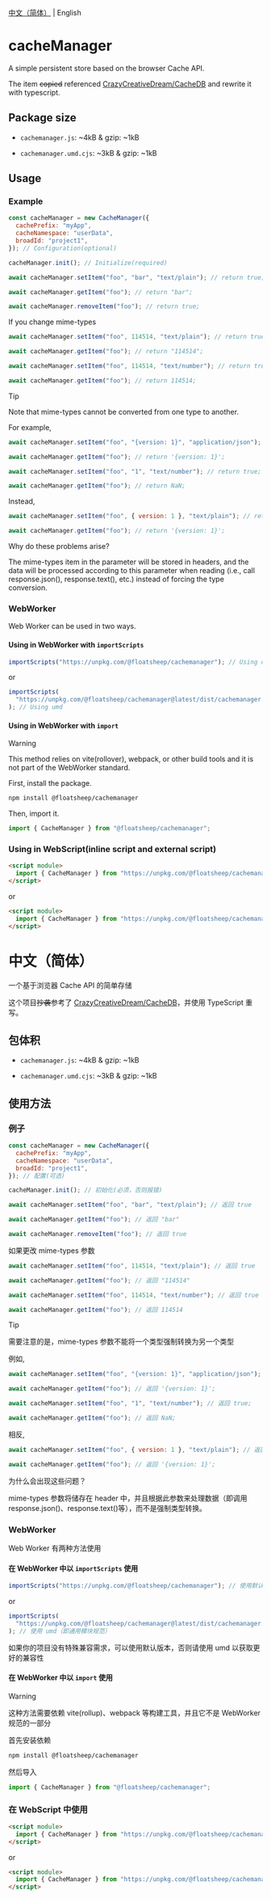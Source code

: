 [中文（简体）](#中文简体) | English

# cacheManager

A simple persistent store based on the browser Cache API.

The item ~~copied~~ referenced [CrazyCreativeDream/CacheDB][1] and rewrite it with typescript.

## Package size

- `cachemanager.js`: ~4kB & gzip: ~1kB

- `cachemanager.umd.cjs`: ~3kB & gzip: ~1kB

## Usage

### Example

```javascript
const cacheManager = new CacheManager({
  cachePrefix: "myApp",
  cacheNamespace: "userData",
  broadId: "project1",
}); // Configuration(optional)

cacheManager.init(); // Initialize(required)

await cacheManager.setItem("foo", "bar", "text/plain"); // return true;

await cacheManager.getItem("foo"); // return "bar";

await cacheManager.removeItem("foo"); // return true;
```

If you change mime-types

```javascript
await cacheManager.setItem("foo", 114514, "text/plain"); // return true;

await cacheManager.getItem("foo"); // return "114514";

await cacheManager.setItem("foo", 114514, "text/number"); // return true;

await cacheManager.getItem("foo"); // return 114514;
```

> [!TIP]
> Note that mime-types cannot be converted from one type to another.

For example,

```javascript
await cacheManager.setItem("foo", "{version: 1}", "application/json"); // return true;

await cacheManager.getItem("foo"); // return '{version: 1}';

await cacheManager.setItem("foo", "1", "text/number"); // return true;

await cacheManager.getItem("foo"); // return NaN;
```

Instead,

```javascript
await cacheManager.setItem("foo", { version: 1 }, "text/plain"); // return true;

await cacheManager.getItem("foo"); // return '{version: 1}';
```

Why do these problems arise?

The mime-types item in the parameter will be stored in headers, and the data will be processed according to this parameter when reading (i.e., call response.json(), response.text(), etc.) instead of forcing the type conversion.

### WebWorker

Web Worker can be used in two ways.

#### Using in WebWorker with `importScripts`

```javascript
importScripts("https://unpkg.com/@floatsheep/cachemanager"); // Using default
```

or

```javascript
importScripts(
  "https://unpkg.com/@floatsheep/cachemanager@latest/dist/cachemanager.umd.cjs"
); // Using umd
```

#### Using in WebWorker with `import`

> [!WARNING]
> This method relies on vite(rollover), webpack, or other build tools and it is not part of the WebWorker standard.

First, install the package.

```bash
npm install @floatsheep/cachemanager
```

Then, import it.

```javascript
import { CacheManager } from "@floatsheep/cachemanager";
```

### Using in WebScript(inline script and external script)

```html
<script module>
  import { CacheManager } from "https://unpkg.com/@floatsheep/cachemanager"; // Using default
</script>
```

or

```html
<script module>
  import { CacheManager } from "https://unpkg.com/@floatsheep/cachemanager@latest/dist/cachemanager.umd.cjs"; // Using umd
</script>
```

# 中文（简体）

一个基于浏览器 Cache API 的简单存储

这个项目~~抄袭~~参考了 [CrazyCreativeDream/CacheDB][1]，并使用 TypeScript 重写。

## 包体积

- `cachemanager.js`: ~4kB & gzip: ~1kB

- `cachemanager.umd.cjs`: ~3kB & gzip: ~1kB

## 使用方法

### 例子

```javascript
const cacheManager = new CacheManager({
  cachePrefix: "myApp",
  cacheNamespace: "userData",
  broadId: "project1",
}); // 配置(可选)

cacheManager.init(); // 初始化(必须，否则报错)

await cacheManager.setItem("foo", "bar", "text/plain"); // 返回 true

await cacheManager.getItem("foo"); // 返回 "bar"

await cacheManager.removeItem("foo"); // 返回 true
```

如果更改 mime-types 参数

```javascript
await cacheManager.setItem("foo", 114514, "text/plain"); // 返回 true

await cacheManager.getItem("foo"); // 返回 "114514"

await cacheManager.setItem("foo", 114514, "text/number"); // 返回 true

await cacheManager.getItem("foo"); // 返回 114514
```

> [!TIP]
> 需要注意的是，mime-types 参数不能将一个类型强制转换为另一个类型

例如,

```javascript
await cacheManager.setItem("foo", "{version: 1}", "application/json"); // return true;

await cacheManager.getItem("foo"); // 返回 '{version: 1}';

await cacheManager.setItem("foo", "1", "text/number"); // 返回 true;

await cacheManager.getItem("foo"); // 返回 NaN;
```

相反,

```javascript
await cacheManager.setItem("foo", { version: 1 }, "text/plain"); // 返回 true;

await cacheManager.getItem("foo"); // 返回 '{version: 1}';
```

为什么会出现这些问题？

mime-types 参数将储存在 header 中，并且根据此参数来处理数据（即调用 response.json()、response.text()等），而不是强制类型转换。

### WebWorker

Web Worker 有两种方法使用

#### 在 WebWorker 中以 `importScripts` 使用

```javascript
importScripts("https://unpkg.com/@floatsheep/cachemanager"); // 使用默认版
```

or

```javascript
importScripts(
  "https://unpkg.com/@floatsheep/cachemanager@latest/dist/cachemanager.umd.cjs"
); // 使用 umd（即通用模块规范）
```

如果你的项目没有特殊兼容需求，可以使用默认版本，否则请使用 umd 以获取更好的兼容性

#### 在 WebWorker 中以 `import` 使用

> [!WARNING]
> 这种方法需要依赖 vite(rollup)、webpack 等构建工具，并且它不是 WebWorker 规范的一部分

首先安装依赖

```bash
npm install @floatsheep/cachemanager
```

然后导入

```javascript
import { CacheManager } from "@floatsheep/cachemanager";
```

### 在 WebScript 中使用

```html
<script module>
  import { CacheManager } from "https://unpkg.com/@floatsheep/cachemanager"; // 使用默认版
</script>
```

or

```html
<script module>
  import { CacheManager } from "https://unpkg.com/@floatsheep/cachemanager@latest/dist/cachemanager.umd.cjs"; // 使用 umd（即通用模块规范）
</script>
```


[1]: https://github.com/CrazyCreativeDream/CacheDB
